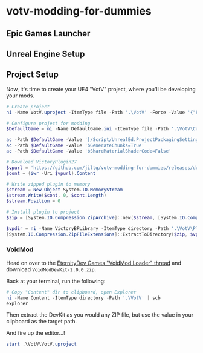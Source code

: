 # votv-modding-for-dummies

## Epic Games Launcher

## Unreal Engine Setup

## Project Setup
Now, it's time to create your UE4 "VotV" project, where you'll be developing your mods.
```powershell
# Create project
ni -Name VotV.uproject -ItemType file -Path '.\VotV' -Force -Value '{"FileVersion":3,"EngineAssociation":"4.27"}'
```
```powershell
# Configure project for modding
$DefaultGame = ni -Name DefaultGame.ini -ItemType file -Path '.\VotV\Config' -Force

ac -Path $DefaultGame -Value '[/Script/UnrealEd.ProjectPackagingSettings]'
ac -Path $DefaultGame -Value 'bGenerateChunks=True'
ac -Path $DefaultGame -Value 'bShareMaterialShaderCode=False'
```
```powershell
# Download VictoryPlugin27
$vpurl = 'https://github.com/jiltq/votv-modding-for-dummies/releases/download/VictoryPlugin27/VictoryPlugin27.zip'
$cont = (iwr -Uri $vpurl).Content
```
```powershell
# Write zipped plugin to memory
$stream = New-Object System.IO.MemoryStream
$stream.Write($cont, 0, $cont.Length)
$stream.Position = 0
```
```powershell
# Install plugin to project
$zip = [System.IO.Compression.ZipArchive]::new($stream, [System.IO.Compression.ZipArchiveMode]::Read)

$vpdir = ni -Name VictoryBPLibrary -ItemType directory -Path '.\VotV\Plugins' -Force
[System.IO.Compression.ZipFileExtensions]::ExtractToDirectory($zip, $vpdir)
```
### VoidMod
Head on over to the [EternityDev Games "VoidMod Loader" thread](https://discord.com/channels/512287844258021376/1135662233460949002/1250255466928275537) and download `VoidModDevKit-2.0.0.zip`.

Back at your terminal, run the following:
```powershell
# Copy "Content" dir to clipboard, open Explorer
ni -Name Content -ItemType directory -Path '.\VotV' | scb
explorer
```
Then extract the DevKit as you would any ZIP file, but use the value in your clipboard as the target path.

And fire up the editor...!
```powershell
start .\VotV\VotV.uproject
```
